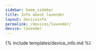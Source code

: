 ```yaml
---
sidebar: home_sidebar
title: Info about lavender
layout: deviceinfo
permalink: /devices/lavender/
device: lavender
---
```

{% include templates/device_info.md %}

